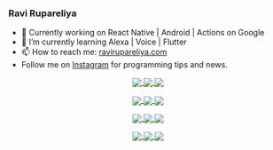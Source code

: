 ### Ravi Rupareliya

- 🔭 Currently working on React Native | Android | Actions on Google
- 🌱 I’m currently learning Alexa | Voice | Flutter
- 📫 How to reach me: [ravirupareliya.com](https://ravirupareliya.com)
- Follow me on [Instagram](https://www.instagram.com/ravi.rupareliya/) for programming tips and news.

<a href="https://www.instagram.com/ravi.rupareliya/" target="_blank">
<!-- insta-feed:START-->
<p align="center">
<img align="center" src=https://scontent-atl3-1.cdninstagram.com/v/t51.2885-15/e35/s150x150/122425343_1572645589603046_1626634953961554534_n.jpg?_nc_ht=scontent-atl3-1.cdninstagram.com&_nc_cat=102&_nc_ohc=oi8ogYQgXTYAX8vuMMu&tp=1&oh=464a45d9d08cc2ba1bc67428eec7569c&oe=60170E41 />
<img align="center" src=https://scontent-atl3-1.cdninstagram.com/v/t51.2885-15/e35/s150x150/119738360_171946631175661_8308691936849414239_n.jpg?_nc_ht=scontent-atl3-1.cdninstagram.com&_nc_cat=101&_nc_ohc=4ypLM5xPCGYAX__5kg6&tp=1&oh=3baa83fb6b0410a07b11b7ae67a00e33&oe=60160A5D />
<img align="center" src=https://scontent-atl3-1.cdninstagram.com/v/t51.2885-15/e35/s150x150/119471335_3325605627530848_5783608158621298966_n.jpg?_nc_ht=scontent-atl3-1.cdninstagram.com&_nc_cat=104&_nc_ohc=4LZlNslD5fUAX_ouKyg&tp=1&oh=c11c827bd643e094220e8cc83f9f567e&oe=60168701 />
</p>
<p align="center">
<img align="center" src=https://scontent-atl3-1.cdninstagram.com/v/t51.2885-15/e35/s150x150/118735524_155532192843864_2438830621806811548_n.jpg?_nc_ht=scontent-atl3-1.cdninstagram.com&_nc_cat=100&_nc_ohc=o_U5pQj_bIsAX-OZk_V&tp=1&oh=7dad0ca42e8b2d2105198ea6eb082f0b&oe=6014536E />
<img align="center" src=https://scontent-atl3-1.cdninstagram.com/v/t51.2885-15/e35/s150x150/118358282_793232521422249_4194198869826492121_n.jpg?_nc_ht=scontent-atl3-1.cdninstagram.com&_nc_cat=109&_nc_ohc=IW_avHNshmgAX9GkP6K&tp=1&oh=79c1020b205f1a2e81dddb3da180c14e&oe=601718BC />
<img align="center" src=https://scontent-atl3-1.cdninstagram.com/v/t51.2885-15/e35/s150x150/118083536_653646245259286_4437462516989252087_n.jpg?_nc_ht=scontent-atl3-1.cdninstagram.com&_nc_cat=110&_nc_ohc=-H0Rj8_jMkYAX_uXRMP&tp=1&oh=b113d46a887d8f31e0055d856b8bb1ce&oe=6017885C />
</p>
<p align="center">
<img align="center" src=https://scontent-atl3-1.cdninstagram.com/v/t51.2885-15/e35/s150x150/118175330_604822603490734_6882222491011634628_n.jpg?_nc_ht=scontent-atl3-1.cdninstagram.com&_nc_cat=110&_nc_ohc=ZIhjUGpRvAMAX_5vmLv&tp=1&oh=8c5bcf3d9d13988514677fc437822980&oe=6015BD77 />
<img align="center" src=https://scontent-atl3-1.cdninstagram.com/v/t51.2885-15/e35/s150x150/117801930_118850686597100_8281062695853943386_n.jpg?_nc_ht=scontent-atl3-1.cdninstagram.com&_nc_cat=108&_nc_ohc=X-jAs4d0kKMAX84yiVO&tp=1&oh=97eab9ce53f8cfb66bb70d821bf9af92&oe=60162F40 />
<img align="center" src=https://scontent-atl3-1.cdninstagram.com/v/t51.2885-15/e35/s150x150/117867292_2771207523148452_3241414180657952736_n.jpg?_nc_ht=scontent-atl3-1.cdninstagram.com&_nc_cat=100&_nc_ohc=hWRFj1UEisAAX8fiaJV&tp=1&oh=50e1ce7f775b51782b3eb70631f5a182&oe=6015C7A1 />
</p>
<p align="center">
<img align="center" src=https://scontent-atl3-1.cdninstagram.com/v/t51.2885-15/e35/s150x150/117931678_793632161399712_7562658963115355616_n.jpg?_nc_ht=scontent-atl3-1.cdninstagram.com&_nc_cat=100&_nc_ohc=2wy0Fpz9sCoAX9BQlHN&tp=1&oh=75c092d37aac3e1ab2d95e1d422a17e8&oe=6017C737 />
<img align="center" src=https://scontent-atl3-1.cdninstagram.com/v/t51.2885-15/e35/s150x150/117747115_220949032661980_1081920512424702093_n.jpg?_nc_ht=scontent-atl3-1.cdninstagram.com&_nc_cat=104&_nc_ohc=QKDhhL9gqpYAX-Hh1vJ&tp=1&oh=2bbdbb89cf8598c46faa86bf155ff3a6&oe=60153F16 />
<img align="center" src=https://scontent-atl3-1.cdninstagram.com/v/t51.2885-15/e35/s150x150/117564950_167171931547080_7523565149947571776_n.jpg?_nc_ht=scontent-atl3-1.cdninstagram.com&_nc_cat=100&_nc_ohc=ibplPpl-3bEAX9NuvE1&tp=1&oh=f7eac1e1b46d20acd7dd750c4e97f5a4&oe=60146F5D />
</p>

<!-- insta-feed:END-->
</a>
